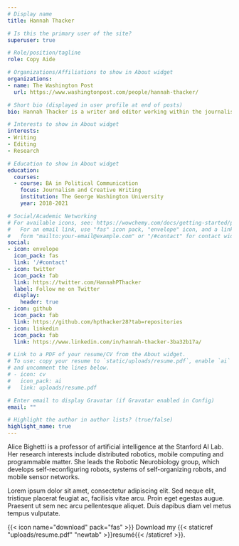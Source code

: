 ```yaml
---
# Display name
title: Hannah Thacker

# Is this the primary user of the site?
superuser: true

# Role/position/tagline
role: Copy Aide

# Organizations/Affiliations to show in About widget
organizations:
- name: The Washington Post
  url: https://www.washingtonpost.com/people/hannah-thacker/

# Short bio (displayed in user profile at end of posts)
bio: Hannah Thacker is a writer and editor working within the journalism industry.

# Interests to show in About widget
interests:
- Writing
- Editing
- Research

# Education to show in About widget
education:
  courses:
  - course: BA in Political Communication
    focus: Journalism and Creative Writing
    institution: The George Washington University
    year: 2018-2021

# Social/Academic Networking
# For available icons, see: https://wowchemy.com/docs/getting-started/page-builder/#icons
#   For an email link, use "fas" icon pack, "envelope" icon, and a link in the
#   form "mailto:your-email@example.com" or "/#contact" for contact widget.
social:
- icon: envelope
  icon_pack: fas
  link: '/#contact'
- icon: twitter
  icon_pack: fab
  link: https://twitter.com/HannahPThacker
  label: Follow me on Twitter
  display:
    header: true
- icon: github
  icon_pack: fab
  link: https://github.com/hpthacker28?tab=repositories
- icon: linkedin
  icon_pack: fab
  link: https://www.linkedin.com/in/hannah-thacker-3ba32b17a/

# Link to a PDF of your resume/CV from the About widget.
# To use: copy your resume to `static/uploads/resume.pdf`, enable `ai` icons in `params.toml`,
# and uncomment the lines below.
# - icon: cv
#   icon_pack: ai
#   link: uploads/resume.pdf

# Enter email to display Gravatar (if Gravatar enabled in Config)
email: ""

# Highlight the author in author lists? (true/false)
highlight_name: true
---
```


Alice Bighetti is a professor of artificial intelligence at the Stanford AI Lab. Her research interests include distributed robotics, mobile computing and programmable matter. She leads the Robotic Neurobiology group, which develops self-reconfiguring robots, systems of self-organizing robots, and mobile sensor networks.

Lorem ipsum dolor sit amet, consectetur adipiscing elit. Sed neque elit, tristique placerat feugiat ac, facilisis vitae arcu. Proin eget egestas augue. Praesent ut sem nec arcu pellentesque aliquet. Duis dapibus diam vel metus tempus vulputate.

{{< icon name="download" pack="fas" >}} Download my {{< staticref "uploads/resume.pdf" "newtab" >}}resumé{{< /staticref >}}.
